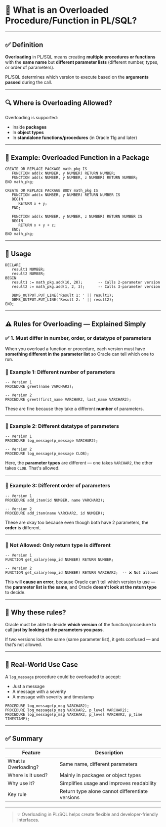 
# 🔁 What is an Overloaded Procedure/Function in PL/SQL?

---

## ✅ Definition

**Overloading** in PL/SQL means creating **multiple procedures or functions** with the **same name** but **different parameter lists** (different number, types, or order of parameters).

PL/SQL determines which version to execute based on the **arguments passed** during the call.

---

## 🔍 Where is Overloading Allowed?

Overloading is supported:
- Inside **packages**
- In **object types**
- In **standalone functions/procedures** (in Oracle 11g and later)

---

## 🔧 Example: Overloaded Function in a Package

```plsql
CREATE OR REPLACE PACKAGE math_pkg IS
   FUNCTION add(x NUMBER, y NUMBER) RETURN NUMBER;
   FUNCTION add(x NUMBER, y NUMBER, z NUMBER) RETURN NUMBER;
END math_pkg;

CREATE OR REPLACE PACKAGE BODY math_pkg IS
   FUNCTION add(x NUMBER, y NUMBER) RETURN NUMBER IS
   BEGIN
      RETURN x + y;
   END;

   FUNCTION add(x NUMBER, y NUMBER, z NUMBER) RETURN NUMBER IS
   BEGIN
      RETURN x + y + z;
   END;
END math_pkg;
```

---

## 🚀 Usage

```plsql
DECLARE
   result1 NUMBER;
   result2 NUMBER;
BEGIN
   result1 := math_pkg.add(10, 20);       -- Calls 2-parameter version
   result2 := math_pkg.add(1, 2, 3);      -- Calls 3-parameter version

   DBMS_OUTPUT.PUT_LINE('Result 1: ' || result1);
   DBMS_OUTPUT.PUT_LINE('Result 2: ' || result2);
END;
```

---

## ⚠️ Rules for Overloading — Explained Simply

### ✅ 1. Must differ in **number**, **order**, or **datatype** of parameters

When you overload a function or procedure, each version must have **something different in the parameter list** so Oracle can tell which one to run.

### 🔸 Example 1: Different number of parameters

```plsql
-- Version 1
PROCEDURE greet(name VARCHAR2);

-- Version 2
PROCEDURE greet(first_name VARCHAR2, last_name VARCHAR2);
```

These are fine because they take a different **number** of parameters.

---

### 🔸 Example 2: Different datatype of parameters

```plsql
-- Version 1
PROCEDURE log_message(p_message VARCHAR2);

-- Version 2
PROCEDURE log_message(p_message CLOB);
```

Here, the **parameter types** are different — one takes `VARCHAR2`, the other takes `CLOB`. That's allowed.

---

### 🔸 Example 3: Different **order** of parameters

```plsql
-- Version 1
PROCEDURE add_item(id NUMBER, name VARCHAR2);

-- Version 2
PROCEDURE add_item(name VARCHAR2, id NUMBER);
```

These are okay too because even though both have 2 parameters, the **order** is different.

---

### 🚫 Not Allowed: Only return type is different

```plsql
-- Version 1
FUNCTION get_salary(emp_id NUMBER) RETURN NUMBER;

-- Version 2
FUNCTION get_salary(emp_id NUMBER) RETURN VARCHAR2;  -- ❌ Not allowed
```

This will **cause an error**, because Oracle can’t tell which version to use — the **parameter list is the same**, and Oracle **doesn’t look at the return type** to decide.

---

## 🎯 Why these rules?

Oracle must be able to decide **which version** of the function/procedure to call **just by looking at the parameters you pass**.

If two versions look the same (same parameter list), it gets confused — and that’s not allowed.

---


## 🧠 Real-World Use Case

A `log_message` procedure could be overloaded to accept:
- Just a message
- A message with a severity
- A message with severity and timestamp

```plsql
PROCEDURE log_message(p_msg VARCHAR2);
PROCEDURE log_message(p_msg VARCHAR2, p_level VARCHAR2);
PROCEDURE log_message(p_msg VARCHAR2, p_level VARCHAR2, p_time TIMESTAMP);
```

---

## ✅ Summary

| Feature               | Description                                     |
|------------------------|-------------------------------------------------|
| What is Overloading?  | Same name, different parameters                |
| Where is it used?     | Mainly in packages or object types             |
| Why use it?           | Simplifies usage and improves readability      |
| Key rule              | Return type alone cannot differentiate versions |

---

> 💡 Overloading in PL/SQL helps create flexible and developer-friendly interfaces.
```
